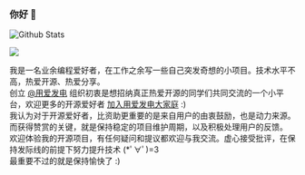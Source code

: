 ### 你好 👋

![Github Stats](https://github-readme-stats.vercel.app/api?username=adlered&show_icons=true&bg_color=30,e96443,904e95&title_color=fff&text_color=fff)

<a title="Hits" target="_blank" href="https://github.com/88250/hits"><img src="https://hits.b3log.org/adlered/hits.svg"></a>

我是一名业余编程爱好者，在工作之余写一些自己突发奇想的小项目。技术水平不高，热爱开源、热爱分享。  
创立 [@用爱发电](https://github.com/Programming-With-Love) 组织初衷是想招纳真正热爱开源的同学们共同交流的一个小平台，欢迎更多的开源爱好者 [加入用爱发电大家庭](https://hacpai.com/article/1570552518797) :)  
我认为对于开源爱好者，比资助更重要的是来自用户的由衷鼓励，也是动力来源。而获得赞赏的关键，就是保持稳定的项目维护周期，以及积极处理用户的反馈。  
欢迎体验我的开源项目，有任何疑问和提议都欢迎与我交流。虚心接受批评，在保持发际线的前提下努力提升技术 (*ﾟ∀ﾟ)=3  
最重要不过的就是保持愉快了 :)
